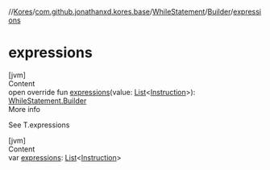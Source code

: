//[Kores](../../../index.md)/[com.github.jonathanxd.kores.base](../../index.md)/[WhileStatement](../index.md)/[Builder](index.md)/[expressions](expressions.md)



# expressions  
[jvm]  
Content  
open override fun [expressions](expressions.md)(value: [List](https://kotlinlang.org/api/latest/jvm/stdlib/kotlin.collections/-list/index.html)<[Instruction](../../../com.github.jonathanxd.kores/-instruction/index.md)>): [WhileStatement.Builder](index.md)  
More info  


See T.expressions

  


[jvm]  
Content  
var [expressions](expressions.md): [List](https://kotlinlang.org/api/latest/jvm/stdlib/kotlin.collections/-list/index.html)<[Instruction](../../../com.github.jonathanxd.kores/-instruction/index.md)>  




